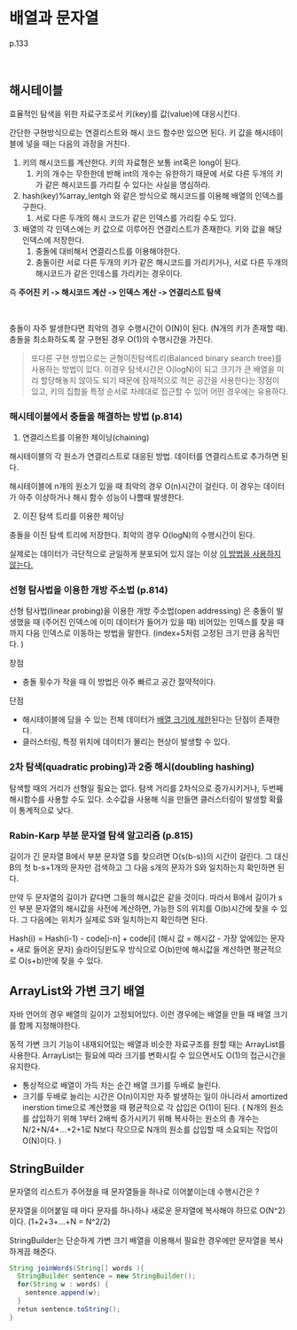 # 배열과 문자열

p.133

<br/>

## 해시테이블

효율적인 탐색을 위한 자료구조로서 키(key)를 값(value)에 대응시킨다. 

간단한 구현방식으로는 연결리스트와 해시 코드 함수만 있으면 된다. 키 값을 해시테이블에 넣을 때는 다음의 과정을 거친다.

1. 키의 해시코드를 계산한다. 키의 자료형은 보통 int혹은 long이 된다. 
   1. 키의 개수는 무한한데 반해 int의 개수는 유한하기 때문에 서로 다른 두개의 키가 같은 해시코드를 가리킬 수 있다는 사실을 명심하라.
2. hash(key)%array_lentgh 와 같은 방식으로 해시코드를 이용해 배열의 인덱스를 구한다. 
   1. 서로 다른 두개의 해시 코드가 같은 인덱스를 가리킬 수도 있다.
3. 배열의 각 인덱스에는 키 값으로 이루어진 연결리스트가 존재한다. 키와 값을 해당 인덱스에 저장한다. 
   1. 충돌에 대비해서 연결리스트를 이용해야한다. 
   2. 충돌이란 서로 다른 두개의 키가 같은 해시코드를 가리키거나, 서로 다른 두개의 해시코드가 같은 인데스를 가리키는 경우이다.

즉 **주어진 키 -> 해시코드 계산 -> 인덱스 계산 -> 연결리스트 탐색**

<br/>

충돌이 자주 발생한다면 최악의 경우 수행시간이 O(N)이 된다. (N개의 키가 존재할 때). 충돌을 최소화하도록 잘 구현된 경우 O(1)의 수행시간을 가진다. 

>  또다른 구현 방법으로는 균형이진탐색트리(Balanced binary search tree)를 사용하는 방법이 있다. 이경우 탐색시간은 O(logN)이 되고 크기가 큰 배열을 미리 할당해놓지 않아도 되기 때문에 잠재적으로 적은 공간을 사용한다는 장점이 있고, 키의 집합을 특정 순서로 차례대로 접근할 수 있어 어떤 경우에는 유용하다.  

  

### 해시테이블에서 충돌을 해결하는 방법 (p.814)

1. 연결리스트를 이용한 체이닝(chaining)

해시테이블의 각 원소가 연결리스트로 대응된 방법. 데이터를 연결리스트로 추가하면 된다. 

해시테이블에 n개의 원소가 있을 때 최악의 경우 O(n)시간이 걸린다. 이 경우는 데이터가 아주 이상하거나 해시 함수 성능이 나쁠때 발생한다. 

2. 이진 탐색 트리를 이용한 체이닝

충돌을 이진 탐색 트리에 저장한다. 최악의 경우 O(logN)의 수행시간이 된다. 

실제로는 데이터가 극단적으로 균일하게 분포되어 있지 않는 이상 <u>이 방법을 사용하지 않는다.</u>   



### 선형 탐사법을 이용한 개방 주소법 (p.814)

선형 탐사법(linear probing)을 이용한 개방 주소법(open addressing) 은 충돌이 발생했을 때 (주어진 인덱스에 이미 데이터가 들어가 있을 때) 비어있는 인덱스를 찾을 때 까지 다음 인덱스로 이동하는 방법을 말한다. (index+5처럼 고정된 크기 만큼 움직인다. )

장점 

- 충돌 횟수가 작을 때 이 방법은 아주 빠르고 공간 절약적이다. 

단점

- 해시테이블에 담을 수 있는 전체 데이터가 <u>배열 크기에 제한</u>된다는 단점이 존재한다. 
- 클러스터링, 특정 위치에 데이터가 몰리는 현상이 발생할 수 있다.

### 2차 탐색(quadratic probing)과 2중 해시(doubling hashing)

탐색할 때의 거리가 선형일 필요는 없다. 탐색 거리를 2차식으로 증가시키거나, 두번째 해시함수를 사용할 수도 있다. 소수값을 사용해 식을 만들면 클러스터링이 발생할 확률이 통계적으로 낮다. 

### Rabin-Karp 부분 문자열 탐색 알고리즘 (p.815)

길이가 긴 문자열 B에서 부분 문자열 S를 찾으려면 O(s(b-s))의 시간이 걸린다. 그 대신 B의 첫 b-s+1개의 문자만 검색하고 그 다음 s개의 문자가 S와 일치하는지 확인하면 된다.   

만약 두 문자열의 길이가 같다면 그들의 해시값은 같을 것이다. 따라서 B에서 길이가 s인 부분 문자열의 해시값을 사전에 계산하면, 가능한 S의 위치를 O(b)시간에 찾을 수 있다. 그 다음에는 위치가 실제로 S와 일치하는지 확인하면 된다. 

Hash(i) = Hash(i-1) - code[i-n] + code[i] (해시 값 = 해시값 - 가장 앞에있는 문자 + 새로 들어온 문자) 슬라이딩윈도우 방식으로 O(b)만에 해시값을 계산하면 평균적으로 O(s+b)만에 찾을 수 있다. 



## ArrayList와 가변 크기 배열

자바 언어의 경우 배열의 길이가 고정되어있다. 이런 경우에는 배열을 만들 때 배열 크기를 함께 지정해야한다. 

동적 가변 크기 기능이 내재되어있는 배열과 비슷한 자료구조를 원할 때는 ArrayList를 사용한다. ArrayList는 필요에 따라 크기를 변화시킬 수 있으면서도 O(1)의 접근시간을 유지한다. 

- 통상적으로 배열이 가득 차는 순간 배열 크기를 두배로 늘린다. 
- 크기를 두배로 늘리는 시간은 O(n)이지만 자주 발생하는 일이 아니라서 amortized inerstion time으로 계산했을 때 평균적으로 각 삽입은 O(1)이 된다. ( N개의 원소를 삽입하기 위해 1부터 2배씩 증가시키기 위해 복사하는 원소의 총 개수는 N/2+N/4+...+2+1로 N보다 작으므로 N개의 원소를 삽입할 때 소요되는 작업이 O(N)이다. )

## StringBuilder

문자열의 리스트가 주어졌을 때 문자열들을 하나로 이어붙이는데 수행시간은 ?

문자열을 이어붙일 때 마다 문자를 하나하나 새로운 문자열에 복사해야 하므로 O(N^2)이다. (1+2+3+...+N = N^2/2)

StringBuilder는 단순하게 가변 크기 배열을 이용해서 필요한 경우에만 문자열을 복사하게끔 해준다.

```java
String joinWords(String[] words ){
  StringBuilder sentence = new StringBuilder();
  for(String w : words) {
    sentence.append(w);
  }
  retun sentence.toString();
}
```

